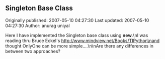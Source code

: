 ## Singleton Base Class

Originally published: 2007-05-10 04:27:30
Last updated: 2007-05-10 04:27:30
Author: anurag uniyal

Here I have implemented the Singleton base class using __new__.\nI was reading thru Bruce Eckel's  http://www.mindview.net/Books/TIPython\nand thought OnlyOne can be more simple....\n\nAre there any differences in between two approaches?